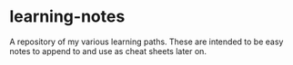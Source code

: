 # learning-notes
A repository of my various learning paths. These are intended to be easy notes to append to and use as cheat sheets later on.
